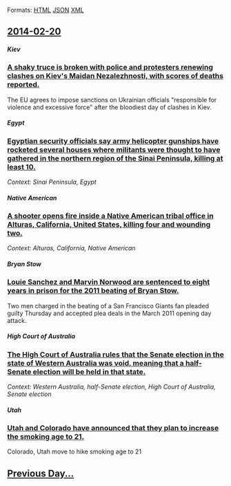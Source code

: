 
Formats: [HTML](2014/02/20/index.html)  [JSON](2014/02/20/index.json)  [XML](2014/02/20/index.xml)  

## [2014-02-20](/news/2014/02/20/index.md)

##### Kiev
### [A shaky truce is broken with police and protesters renewing clashes on Kiev's Maidan Nezalezhnosti, with scores of deaths reported. ](/news/2014/02/20/a-shaky-truce-is-broken-with-police-and-protesters-renewing-clashes-on-kiev-s-maidan-nezalezhnosti-with-scores-of-deaths-reported.md)
The EU agrees to impose sanctions on Ukrainian officials &quot;responsible for violence and excessive force&quot; after the bloodiest day of clashes in Kiev.

##### Egypt
### [Egyptian security officials say army helicopter gunships have rocketed several houses where militants were thought to have gathered in the northern region of the Sinai Peninsula, killing at least 10. ](/news/2014/02/20/egyptian-security-officials-say-army-helicopter-gunships-have-rocketed-several-houses-where-militants-were-thought-to-have-gathered-in-the-n.md)
_Context: Sinai Peninsula, Egypt_

##### Native American
### [A shooter opens fire inside a Native American tribal office in Alturas, California, United States, killing four and wounding two. ](/news/2014/02/20/a-shooter-opens-fire-inside-a-native-american-tribal-office-in-alturas-california-united-states-killing-four-and-wounding-two.md)
_Context: Alturas, California, Native American_

##### Bryan Stow
### [Louie Sanchez and Marvin Norwood are sentenced to eight years in prison for the 2011 beating of Bryan Stow. ](/news/2014/02/20/louie-sanchez-and-marvin-norwood-are-sentenced-to-eight-years-in-prison-for-the-2011-beating-of-bryan-stow.md)
Two men charged in the beating of a San Francisco Giants fan pleaded guilty Thursday and accepted plea deals in the March 2011 opening day attack.

##### High Court of Australia
### [The High Court of Australia rules that the Senate election in the state of Western Australia was void, meaning that a half-Senate election will be held in that state. ](/news/2014/02/20/the-high-court-of-australia-rules-that-the-senate-election-in-the-state-of-western-australia-was-void-meaning-that-a-half-senate-election-w.md)
_Context: Western Australia, half-Senate election, High Court of Australia, Senate election_

##### Utah
### [Utah and Colorado have announced that they plan to increase the smoking age to 21. ](/news/2014/02/20/utah-and-colorado-have-announced-that-they-plan-to-increase-the-smoking-age-to-21.md)
Colorado, Utah move to hike smoking age to 21

## [Previous Day...](/news/2014/02/19/index.md)

